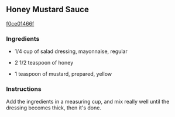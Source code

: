 ## Honey Mustard Sauce

[f0ce01466f](https://cookpad.com/us/recipes/152777-honey-mustard-sauce)

### Ingredients

 - 1/4 cup of salad dressing, mayonnaise, regular

 - 2 1/2 teaspoon of honey

 - 1 teaspoon of mustard, prepared, yellow

### Instructions

Add the ingredients in a measuring cup, and mix really well until the dressing becomes thick, then it's done.
